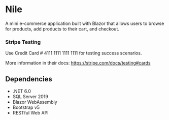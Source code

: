 # Nile

A mini e-commerce application built with Blazor that allows users to browse for products, add products to their cart, and checkout.

### Stripe Testing

Use Credit Card # 4111 1111 1111 1111 for testing success scenarios.

More information in their docs: <https://stripe.com/docs/testing#cards>

## Dependencies

* .NET 6.0
* SQL Server 2019
* Blazor WebAssembly
* Bootstrap v5
* RESTful Web API


